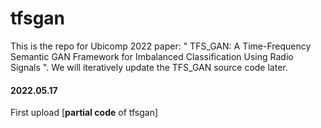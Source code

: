 # tfsgan

This is the repo for Ubicomp 2022 paper: " TFS_GAN: A Time-Frequency Semantic GAN Framework for Imbalanced Classification Using Radio Signals ". We will iteratively update the TFS_GAN source code later.

#### 2022.05.17

First upload [**partial code** of tfsgan]
